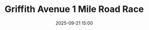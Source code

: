 ---
title: Griffith Avenue 1 Mile Road Race
location: Griffith Avenue, Dublin
date: 2025-09-21 15:00
latitude: 53.379308
longitude: -6.272265
results:
  - place: 34
    name: Cormac Jones
    time: 4.44
    category: MS
    note: 
  - place: 52
    name: Oisin Murphy
    time: 5.00
    category: MS
    note: 
  - place: 162
    name: Pat Collins
    time: 6.56
    category: M70
    note: 
---